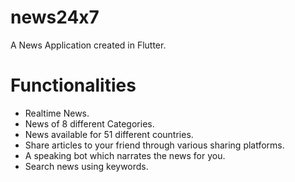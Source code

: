 # news24x7

A News Application created in Flutter.

# Functionalities

<ul>
<li>Realtime News.</li>
<li>News of 8 different Categories.</li>
<li>News available for 51 different countries.</li>
<li>Share articles to your friend through various sharing platforms.</li>
<li>A speaking bot which narrates the news for you.</li>
<li>Search news using keywords.</li>
</ul>
